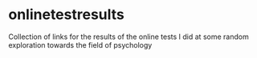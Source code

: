 # onlinetestresults
Collection of links for the results of the online tests I did at some random exploration towards the field of psychology
